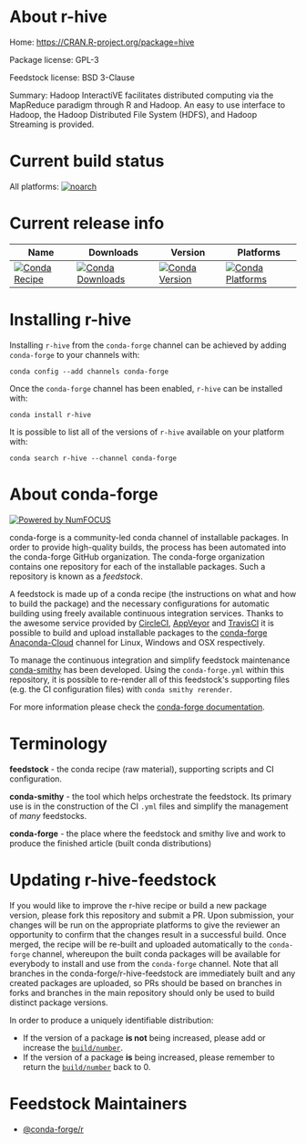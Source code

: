 <!--
# -*- mode: jinja -*-
-->

About r-hive
============

Home: https://CRAN.R-project.org/package=hive

Package license: GPL-3

Feedstock license: BSD 3-Clause

Summary: Hadoop InteractiVE facilitates distributed  computing via the MapReduce paradigm through R and Hadoop. An easy to use  interface to Hadoop, the Hadoop Distributed File System (HDFS),  and Hadoop Streaming is provided.



Current build status
====================

All platforms:
[![noarch](https://img.shields.io/circleci/project/github/conda-forge/r-hive-feedstock/master.svg?label=noarch)](https://circleci.com/gh/conda-forge/r-hive-feedstock)

Current release info
====================

| Name | Downloads | Version | Platforms |
| --- | --- | --- | --- |
| [![Conda Recipe](https://img.shields.io/badge/recipe-r--hive-green.svg)](https://anaconda.org/conda-forge/r-hive) | [![Conda Downloads](https://img.shields.io/conda/dn/conda-forge/r-hive.svg)](https://anaconda.org/conda-forge/r-hive) | [![Conda Version](https://img.shields.io/conda/vn/conda-forge/r-hive.svg)](https://anaconda.org/conda-forge/r-hive) | [![Conda Platforms](https://img.shields.io/conda/pn/conda-forge/r-hive.svg)](https://anaconda.org/conda-forge/r-hive) |

Installing r-hive
=================

Installing `r-hive` from the `conda-forge` channel can be achieved by adding `conda-forge` to your channels with:

```
conda config --add channels conda-forge
```

Once the `conda-forge` channel has been enabled, `r-hive` can be installed with:

```
conda install r-hive
```

It is possible to list all of the versions of `r-hive` available on your platform with:

```
conda search r-hive --channel conda-forge
```


About conda-forge
=================

[![Powered by NumFOCUS](https://img.shields.io/badge/powered%20by-NumFOCUS-orange.svg?style=flat&colorA=E1523D&colorB=007D8A)](http://numfocus.org)

conda-forge is a community-led conda channel of installable packages.
In order to provide high-quality builds, the process has been automated into the
conda-forge GitHub organization. The conda-forge organization contains one repository
for each of the installable packages. Such a repository is known as a *feedstock*.

A feedstock is made up of a conda recipe (the instructions on what and how to build
the package) and the necessary configurations for automatic building using freely
available continuous integration services. Thanks to the awesome service provided by
[CircleCI](https://circleci.com/), [AppVeyor](https://www.appveyor.com/)
and [TravisCI](https://travis-ci.org/) it is possible to build and upload installable
packages to the [conda-forge](https://anaconda.org/conda-forge)
[Anaconda-Cloud](https://anaconda.org/) channel for Linux, Windows and OSX respectively.

To manage the continuous integration and simplify feedstock maintenance
[conda-smithy](https://github.com/conda-forge/conda-smithy) has been developed.
Using the ``conda-forge.yml`` within this repository, it is possible to re-render all of
this feedstock's supporting files (e.g. the CI configuration files) with ``conda smithy rerender``.

For more information please check the [conda-forge documentation](https://conda-forge.org/docs/).

Terminology
===========

**feedstock** - the conda recipe (raw material), supporting scripts and CI configuration.

**conda-smithy** - the tool which helps orchestrate the feedstock.
                   Its primary use is in the construction of the CI ``.yml`` files
                   and simplify the management of *many* feedstocks.

**conda-forge** - the place where the feedstock and smithy live and work to
                  produce the finished article (built conda distributions)


Updating r-hive-feedstock
=========================

If you would like to improve the r-hive recipe or build a new
package version, please fork this repository and submit a PR. Upon submission,
your changes will be run on the appropriate platforms to give the reviewer an
opportunity to confirm that the changes result in a successful build. Once
merged, the recipe will be re-built and uploaded automatically to the
`conda-forge` channel, whereupon the built conda packages will be available for
everybody to install and use from the `conda-forge` channel.
Note that all branches in the conda-forge/r-hive-feedstock are
immediately built and any created packages are uploaded, so PRs should be based
on branches in forks and branches in the main repository should only be used to
build distinct package versions.

In order to produce a uniquely identifiable distribution:
 * If the version of a package **is not** being increased, please add or increase
   the [``build/number``](https://conda.io/docs/user-guide/tasks/build-packages/define-metadata.html#build-number-and-string).
 * If the version of a package **is** being increased, please remember to return
   the [``build/number``](https://conda.io/docs/user-guide/tasks/build-packages/define-metadata.html#build-number-and-string)
   back to 0.

Feedstock Maintainers
=====================

* [@conda-forge/r](https://github.com/conda-forge/r/)

